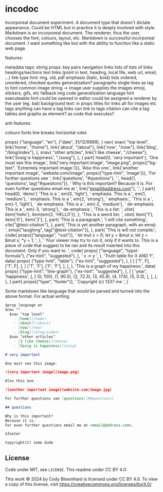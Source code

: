 # incodoc

Incorporeal document experiment.
A document type that doesn't dictate appearance.
Could be HTML but in practice it is deeply involved with style.
Markdown is an incorporeal document.
The renderer, thus the user, chooses the font, colours, layout, etc.
Markdown is successful incorporeal document.
I want something like but with the ability to function like a static web page.

features:

metadata
  tags: string
  props: key pairs
navigation
  links lists of lists of links
headings/sections
text
links (point in text, heading, local file, web url, email, ...)
  link type hint: img, vid, pdf
emphasis (italic, bold)
lists
  ordered, unordered, checked
quotes generalization?
paragraphs
single lines
  as tag to hint
common image
  string -> image
  user supplies the images
  emoji, stickers, gifs, etc
  fallback img
code generalization
  language hint
  executeable hint
  could be opened in editor
  could be assigned a renderer by the user (eg. bat)
background text: in props
  titles for links
  alt for images
  etc
tags
  anything can have a tag
  links can link to tags
  citation can cite a tag
tables and graphs
  as element? as code that executes?

anti features:

colours
fonts
line breaks
horizontal rules

props{
    ("language", "en"),
    ("date", 31/12/9999),
}
nav{
    snav{
        "top level",
        link{'home', "/home"},
        link{'about', "/about"},
        link{'now', "/now"},
        link{'blog', "/blog/index"},
    },
    snav{
        "other articles",
        link{'I like cheese', "./cheese"},
        link{'Sosig is happiness', "./sosig"},
    },
}
part{
    head{0, 'very important'},
    'One must see this image.',
    link{'very important image', "image.png", props{("bg-text", 'Extremely important image.')}},
    'Also this one.',
    link{'another important image', "website.com/image", props{("type-hint", 'image')}},
    'For further questions see ',
    link{'questions', "#questions"},
    '.',
    head{1, 'questions', tag{"#questions"}},
    '
    Why is this important?
    Because it is.
    For even further questions email me at ',
    link{"email@address.com"},
    '.',
}
part{
    head{0, 'demo'}
    'This is a ',
    em{0, 'light'},
    ' emphasis.
    This is a ',
    em{1, 'medium'},
    ' emphasis.
    This is a ',
    em{2, 'strong'},
    ' emphasis.',
    'This is a ',
    em{-1, 'light'},
    ' de-emphasis.
    This is a ',
    em{-2, 'medium'},
    ' de-emphasis.
    This is a ',
    em{-3, 'strong'},
    ' de-emphasis.',
    'This is a list: ',
    ulist{
        item{'hello'},
        item{em{2, 'HELLO'}},
    },
    'This is a weird list: ',
    olist{
        item{'1'},
        item{'0'},
        item{'2'},
    },
    part{
        'This is a paragraph.',
        'I will cite something',
        cite{"@test-citation"},
    },
    part{
        'This is yet another paragraph, with an emoji: ',
        emoji{"laughing", tag{"@test-citation"}},
    },
    part{
        'This is will not compile:',
        code{
            props{("language", "rust")},
            '
                let mut x = 0;
                let y = &mut x;
                let z = &mut x;
                *y = 1;
            ',
        },
        '
        Your viewer may try to run it, only if it wants to.
        This is a piece of code that suggest to be ran and its result inserted into this document.
        Only if you want to.
        ',
        code{
            props{
                ("language", "typst-formula"),
                ("ex-hint", "suggested"),
            },
            '
                x -> y
            ',
        },
        'Truth table for X AND Y',
        data{
            props{
                ("type-hint", "table"),
                ("ex-hint", "suggested"),
            },
            [
                [
                    ['T', F],
                    ['T', F],
                ],
                [
                    ['T', 'F'],
                    ['F', 'F'],
                ],
            ],
        },
        'This is a graph of my happiness:',
        data{
            props{
                ("type-hint", "line-graph"),
                ("ex-hint", "suggested"),
            },
            [
                [
                    'year',
                    'happiness',
                ],
                [
                    (0, 100), (1, 90.5), (2, 72.3), (3, 45.9), (4, 17.6), (5, 0.3),
                ],
            ],
        },
    },
}
part{
    props{("type", "footer")},
    '
    Copyright (c) 1337 me
    ',
}

Some markdown like language that would be parsed and turned into the above format.
For actual writing.

```md
$prop language en
$nav ""
  $nav "top level"
    - [home](/home)
    - [about](/about)
    - [now](/now)
    - [blog](/blog/index)
  $nav "other articles"
    - [I like cheese](cheese)
    - [Sosig is happiness](sosig)

# very important

One must see this image.

![very important image](image.png)

Also this one.

![another important image](website.com/image.jpg)

For further questions see [questions](##questions)

## questions

Why is this important?
Because it is.
For even further questions email me at <email@address.com>.

$footer

Copyright(C) some dude 
```

## License

Code under MIT, see `LICENSE`.
This readme under CC BY 4.0:

This work © 2024 by Cody Bloemhard is licensed under CC BY 4.0.
To view a copy of this license, visit https://creativecommons.org/licenses/by/4.0/
